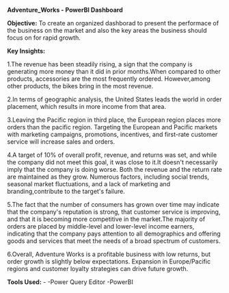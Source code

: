 **Adventure_Works - PowerBI Dashboard**

**Objective:**
To create an organized dashborad to present the performace of the business on the market and also the key areas the business should
focus on for rapid growth.

**Key Insights:** 

1.The revenue has been steadily rising, a sign that the company is generating more money than it did in prior months.When compared to
other products, accessories are the most frequently ordered. However,among other products, the bikes bring in the most revenue. 

2.In terms of geographic analysis, the United States leads the world in order placement, which results in more income from that area. 

3.Leaving the Pacific region in third place, the European region places more orders than the pacific region. Targeting the European and Pacific markets with
marketing campaigns, promotions, incentives, and first-rate customer service will increase sales and orders. 

4.A target of 10% of overall profit, revenue, and returns was set, and while the company did not meet this goal, it was close to it.It doesn't necessarily imply that the
company is doing worse. Both the revenue and the return rate are maintained as they grow. Numerous factors, including social trends,
seasonal market fluctuations, and a lack of marketing and branding,contribute to the target's failure.

5.The fact that the number of consumers has grown over time may indicate that the company's reputation is strong, that customer service is improving, and that it is becoming
more competitive in the market.The majority of orders are placed by middle-level and lower-level income earners, indicating that the company
pays attention to all demographics and offering goods and services that meet the needs of a broad spectrum of customers. 

6.Overall, Adventure Works is a profitable business with low returns, but order growth is slightly below expectations. Expansion in Europe/Pacific regions and
customer loyalty strategies can drive future growth.

**Tools Used:** -
-Power Query Editor
-PowerBI

